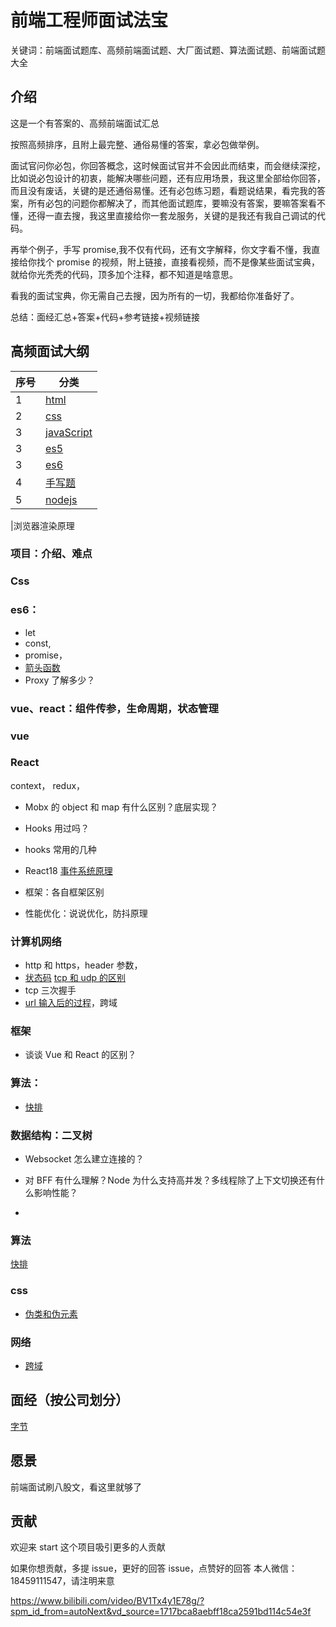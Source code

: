 # 前端工程师面试法宝

关键词：前端面试题库、高频前端面试题、大厂面试题、算法面试题、前端面试题大全

## 介绍

这是一个有答案的、高频前端面试汇总

按照高频排序，且附上最完整、通俗易懂的答案，拿必包做举例。

面试官问你必包，你回答概念，这时候面试官并不会因此而结束，而会继续深挖，比如说必包设计的初衷，能解决哪些问题，还有应用场景，我这里全部给你回答，而且没有废话，关键的是还通俗易懂。还有必包练习题，看题说结果，看完我的答案，所有必包的问题你都解决了，而其他面试题库，要嘛没有答案，要嘛答案看不懂，还得一直去搜，我这里直接给你一套龙服务，关键的是我还有我自己调试的代码。

再举个例子，手写 promise,我不仅有代码，还有文字解释，你文字看不懂，我直接给你找个 promise 的视频，附上链接，直接看视频，而不是像某些面试宝典，就给你光秃秃的代码，顶多加个注释，都不知道是啥意思。

看我的面试宝典，你无需自己去搜，因为所有的一切，我都给你准备好了。

总结：面经汇总+答案+代码+参考链接+视频链接

## 高频面试大纲

| 序号 | 分类                                      |
| ---- | ----------------------------------------- |
|  1    | [html](interview/html.md)                   |
|   2   | [css](interview/css.md)                   |
|    3 | [javaScript](interview/js/README.md)     |
|    3 | [es5](interview/es5/README.md)     |
|    3 | [es6](interview/es6/README.md)     |
| 4    | [手写题](interview/handwritten/README.md) |
| 5   | [nodejs](interview/node/README.md)        |

|浏览器渲染原理

### 项目：介绍、难点

### Css

### es6：

- let
- const,
- promise，
- [箭头函数](https://github.com/lanweipeng/fullAnswer/issues/8)
- Proxy 了解多少？

### vue、react：组件传参，生命周期，状态管理

### vue



### React

context，
redux，

- Mobx 的 object 和 map 有什么区别？底层实现？
- Hooks 用过吗？
- hooks 常用的几种
- React18
  [事件系统原理](https://github.com/lanweipeng/fullAnswer/issues/3)

- 框架：各自框架区别
- 性能优化：说说优化，防抖原理

### 计算机网络

- http 和 https，header 参数，
- [状态码](https://github.com/lanweipeng/fullAnswer/issues/12)
  [tcp 和 udp 的区别](https://github.com/lanweipeng/fullAnswer/issues/13)
- tcp 三次握手
- [url 输入后的过程](https://github.com/lanweipeng/fullAnswer/issues/1)，跨域

### 框架

- 谈谈 Vue 和 React 的区别？

### 算法：

- [快排](https://github.com/lanweipeng/fullAnswer/issues/2)

### 数据结构：二叉树

- Websocket 怎么建立连接的？
- 对 BFF 有什么理解？Node 为什么支持高并发？多线程除了上下文切换还有什么影响性能？

-

###

### 算法

[快排](https://github.com/lanweipeng/fullAnswer/issues/2)

### css

- [伪类和伪元素](https://github.com/lanweipeng/fullAnswer/issues/9)

### 网络

- [跨域](https://github.com/lanweipeng/fullAnswer/issues/10)

## 面经（按公司划分）

[字节](https://github.com/lanweipeng/fullAnswer/blob/master/compony/bytedance.md)

## 愿景

前端面试刷八股文，看这里就够了

## 贡献

欢迎来 start 这个项目吸引更多的人贡献

如果你想贡献，多提 issue，更好的回答 issue，点赞好的回答
本人微信：18459111547，请注明来意

https://www.bilibili.com/video/BV1Tx4y1E78g/?spm_id_from=autoNext&vd_source=1717bca8aebff18ca2591bd114c54e3f
